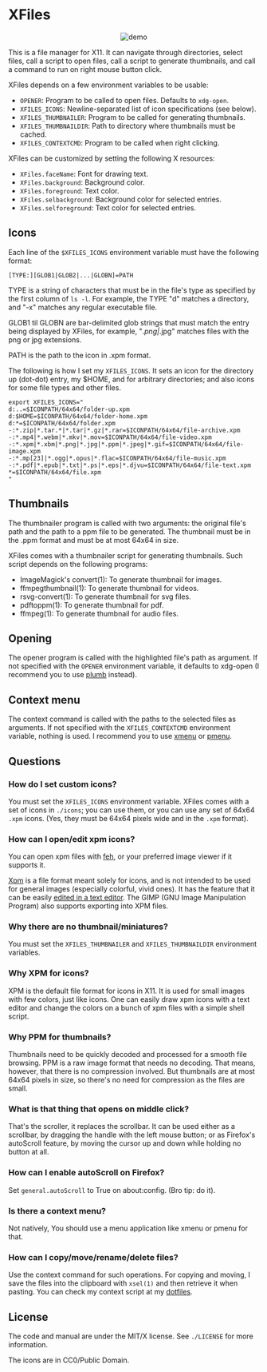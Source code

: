 # XFiles

<p align="center">
  <img src="https://user-images.githubusercontent.com/63266536/210860567-1fc5893a-504b-4dff-9f7b-0dcf2376e367.png", title="demo"/>
</p>

This is a file manager for X11.  It can navigate through directories,
select files, call a script to open files, call a script to generate
thumbnails, and call a command to run on right mouse button click.

XFiles depends on a few environment variables to be usable:

* `OPENER`: Program to be called to open files.  Defaults to `xdg-open`.
* `XFILES_ICONS`: Newline-separated list of icon specifications (see below).
* `XFILES_THUMBNAILER`: Program to be called for generating thumbnails.
* `XFILES_THUMBNAILDIR`: Path to directory where thumbnails must be cached.
* `XFILES_CONTEXTCMD`: Program to be called when right clicking.

XFiles can be customized by setting the following X resources:

* `XFiles.faceName`:      Font for drawing text.
* `XFiles.background`:    Background color.
* `XFiles.foreground`:    Text color.
* `XFiles.selbackground`: Background color for selected entries.
* `XFiles.selforeground`: Text color for selected entries.


## Icons

Each line of the `$XFILES_ICONS` environment variable must have the
following format:

```
[TYPE:][GLOB1|GLOB2|...|GLOBN]=PATH
```

TYPE is a string of characters that must be in the file's type as
specified by the first column of `ls -l`.  For example, the TYPE "d"
matches a directory, and "-x" matches any regular executable file.

GLOB1 til GLOBN are bar-delimited glob strings that must match the entry
being displayed by XFiles, for example, "*.png|*.jpg" matches files with
the png or jpg extensions.

PATH is the path to the icon in .xpm format.

The following is how I set my `XFILES_ICONS`.  It sets an icon for the
directory up (dot-dot) entry, my $HOME, and for arbitrary directories;
and also icons for some file types and other files.

```
export XFILES_ICONS="
d:..=$ICONPATH/64x64/folder-up.xpm
d:$HOME=$ICONPATH/64x64/folder-home.xpm
d:*=$ICONPATH/64x64/folder.xpm
-:*.zip|*.tar.*|*.tar|*.gz|*.rar=$ICONPATH/64x64/file-archive.xpm
-:*.mp4|*.webm|*.mkv|*.mov=$ICONPATH/64x64/file-video.xpm
-:*.xpm|*.xbm|*.png|*.jpg|*.ppm|*.jpeg|*.gif=$ICONPATH/64x64/file-image.xpm
-:*.mp[23]|*.ogg|*.opus|*.flac=$ICONPATH/64x64/file-music.xpm
-:*.pdf|*.epub|*.txt|*.ps|*.eps|*.djvu=$ICONPATH/64x64/file-text.xpm
*=$ICONPATH/64x64/file.xpm
"
```


## Thumbnails

The thumbnailer program is called with two arguments: the original
file's path and the path to a ppm file to be generated.  The thumbnail
must be in the .ppm format and must be at most 64x64 in size.

XFiles comes with a thumbnailer script for generating thumbnails.  Such
script depends on the following programs:

* ImageMagick's convert(1): To generate thumbnail for images.
* ffmpegthumbnail(1): To generate thumbnail for videos.
* rsvg-convert(1): To generate thumbnail for svg files.
* pdftoppm(1): To generate thumbnail for pdf.
* ffmpeg(1): To generate thumbnail for audio files.


## Opening

The opener program is called with the highlighted file's path as
argument.  If not specified with the `OPENER` environment variable, it
defaults to xdg-open (I recommend you to use [plumb] instead).

[plumb]: https://github.com/phillbush/plumb


## Context menu

The context command is called with the paths to the selected files as
arguments.  If not specified with the `XFILES_CONTEXTCMD` environment
variable, nothing is used.  I recommend you to use [xmenu] or [pmenu].

[xmenu]: https://github.com/phillbush/xmenu
[pmenu]: https://github.com/phillbush/pmenu


## Questions

### How do I set custom icons?

You must set the `XFILES_ICONS` environment variable.
XFiles comes with a set of icons in `./icons`; you can use them,
or you can use any set of 64x64 `.xpm` icons.
(Yes, they must be 64x64 pixels wide and in the `.xpm` format).


### How can I open/edit xpm icons?

You can open xpm files with [feh](https://feh.finalrewind.org/), or 
your preferred image viewer if it supports it.

[Xpm](https://en.wikipedia.org/wiki/X_PixMap) is a file format meant
solely for icons, and is not intended to be used for general images
(especially colorful, vivid ones).  It has the feature that it can be
easily [edited in a text editor](https://upload.wikimedia.org/wikipedia/commons/b/b3/Screenshot-xterm-linux.xpm-GVIM.png).
The GIMP (GNU Image Manipulation Program) also supports exporting into
XPM files.


### Why there are no thumbnail/miniatures?

You must set the `XFILES_THUMBNAILER` and `XFILES_THUMBNAILDIR` environment variables.

### Why XPM for icons?

XPM is the default file format for icons in X11.  It is used for small
images with few colors, just like icons.  One can easily draw xpm icons
with a text editor and change the colors on a bunch of xpm files with a
simple shell script.

### Why PPM for thumbnails?

Thumbnails need to be quickly decoded and processed for a smooth file
browsing.  PPM is a raw image format that needs no decoding.  That
means, however, that there is no compression involved.  But thumbnails
are at most 64x64 pixels in size, so there's no need for compression as
the files are small.

### What is that thing that opens on middle click?

That's the scroller, it replaces the scrollbar.  It can be used either
as a scrollbar, by dragging the handle with the left mouse button; or as
Firefox's autoScroll feature, by moving the cursor up and down while
holding no button at all.

### How can I enable autoScroll on Firefox?

Set `general.autoScroll` to True on about:config.
(Bro tip: do it).

### Is there a context menu?

Not natively, You should use a menu application like xmenu or pmenu
for that.


### How can I copy/move/rename/delete files?

Use the context command for such operations.  For copying and moving, I
save the files into the clipboard with `xsel(1)` and then retrieve it
when pasting.  You can check my context script at my [dotfiles].

[dotfiles]: https://github.com/phillbush/home/blob/668c9929b724417671d95432e1eedc98b1d82cb2/execs/xfiles-menu


## License

The code and manual are under the MIT/X license.
See `./LICENSE` for more information.

The icons are in CC0/Public Domain.
